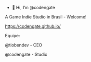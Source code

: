 - 👋 Hi, I’m @codengate

A Game Indie Studio in Brasil - Welcome! 

https://codengate.github.io/

Equipe:

@tiobendev - CEO

@codengate - Studio
